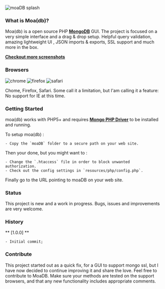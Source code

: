 ![moaDB splash](https://github.com/lovetheidea/MoaDB/blob/master/screenshots/home.png?raw=true)

### What is Moa(db)?
Moa(db) is a open source PHP **[MongoDB](http://mongodb.org)** GUI. The project is focused on a very simple interface and a drag & drop setup.
Helpful query validation, amazing lightweight UI , JSON imports & exports, SSL support and much more in the box.

**[Checkout more screenshots](https://github.com/lovetheidea/MoaDB/blob/master/screenshots/)**

### Browsers

![chrome](http://www.w3schools.com/images/compatible_chrome.gif) 
![firefox](http://www.w3schools.com/images/compatible_firefox.gif) 
![safari](http://www.w3schools.com/images/compatible_safari.gif) 

Chome, Firefox, Safari. 
Some call it a limitation, but I'am calling it a feature: No support for IE at this time.

### Getting Started

moa(db) works with PHP5+ and requires **[Mongo PHP Driver](https://github.com/mongodb/mongo-php-driver/tree/master)** to be installed and running.

To setup moa(db) :

 	- Copy the `moaDB` folder to a secure path on your web site.
 
Then your done, but you might want to :

 	- Change the `.htaccess` file in order to block unwanted authorization.
	- Check out the config settings in `resources/php/config.php`.

Finally go to the URL pointing to moaDB on your web site.


### Status

This project is new and a work in progress. 
Bugs, issues and improvements are very welcome.
 

### History

** [1.0.0] **
	
	- Initial commit;

### Contribute

This project started out as a quick fix, for a GUI to support mongo ssl, but I have now 
decided to continue improving it and share the love.
Feel free to contribute to MoaDB. Make sure your methods are
tested on the support browsers, and that any new functionality includes appropriate comments.
